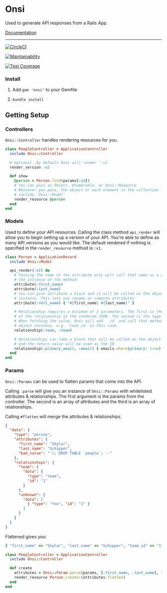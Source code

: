 # Onsi

Used to generate API responses from a Rails App.

[Documentation](https://www.rubydoc.info/gems/onsi)

***

[![CircleCI](https://circleci.com/gh/maddiesch/onsi.svg?style=svg)](https://circleci.com/gh/maddiesch/onsi)

[![Maintainability](https://api.codeclimate.com/v1/badges/8d21ec50b172146416c9/maintainability)](https://codeclimate.com/github/maddiesch/onsi/maintainability)

[![Test Coverage](https://api.codeclimate.com/v1/badges/8d21ec50b172146416c9/test_coverage)](https://codeclimate.com/github/maddiesch/onsi/test_coverage)

### Install

1. Add `gem 'onsi'` to your Gemfile

2. `bundle install`

## Getting Setup

### Controllers

`Onsi::Controller` handles rendering resources for you.

```ruby
class PeopleController < ApplicationController
  include Onsi::Controller

  # Optional. By default Onsi will render `:v1`
  render_version :v2

  def show
    @person = Person.find(params[:id])
    # You can pass an Object, Enumerable, or Onsi::Resource
    # Whatever you pass, the object or each element in the collection *MUST*
    # include `Onsi::Model`
    render_resource @person
  end
end
```

### Models

Used to define your API resources. Calling the class method `api_render` will
allow you to begin setting up a version of your API. You're able to define as
many API versions as you would like. The default rendered if nothing is
specified in the `render_resource` method is `:v1`.

```ruby
class Person < ApplicationRecord
  include Onsi::Model

  api_render(:v1) do
    # Passing the name of the attribute only will call that name as a method on
    # the instance of the method.
    attribute(:first_name)
    attribute(:last_name)
    # You can give attribute a block and it will be called on the object
    # instance. This lets you rename or compute attributes
    attribute(:full_name) { "#{first_name} #{last_name}" }

    # Relationship requires a minimum of 2 parameters. The first is the name
    # of the relationship in the rendered JSON. The second is the type.
    # When fetching the value, Onsi will add `_id` and call that method on the
    # object instance. e.g. `team_id` in this case.
    relationship(:team, :team)

    # Relationships can take a block that will be called on the object instance
    # and the return value will be used as the ID
    relationship(:primary_email, :email) { emails.where(primary: true).first.id }
  end
end
```

### Params

`Onsi::Params` can be used to flatten params that come into the API.

Calling `.parse` will give you an instance of `Onsi::Params` with whitelisted
attributes & relationships. The first argument is the params from the controller.
The second is an array of attributes and the third is an array of relationships.

Calling `#flatten` will merge the attributes & relationships.

```json
{
  "data": {
    "type": "person",
    "attributes": {
      "first_name": "Skylar",
      "last_name": "Schipper",
      "bad_value": "'); DROP TABLE `people`; --"
    },
    "relationships": {
      "team": {
        "data": {
          "type": "team",
          "id": "1"
        }
      },
      "unknown": {
        "data": [
          { "type": "foo", "id": "1" }
        ]
      }
    }
  }
}
```

Flattened gives you:

```ruby
{ "first_name" => "Skylar", "last_name" => "Schipper", "team_id" => "1" }
```

```ruby
class PeopleController < ApplicationController
  include Onsi::Controller

  def create
    attributes = Onsi::Param.parse(params, [:first_name, :last_name], [:team])
    render_resource Person.create!(attributes.flatten)
  end
end
```
